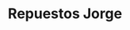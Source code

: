 ---
title: "Repuestos Jorge"
url: /ciudad-autonoma-de-buenos-aires/repuestos-jorge/
shop: Autoteile
---